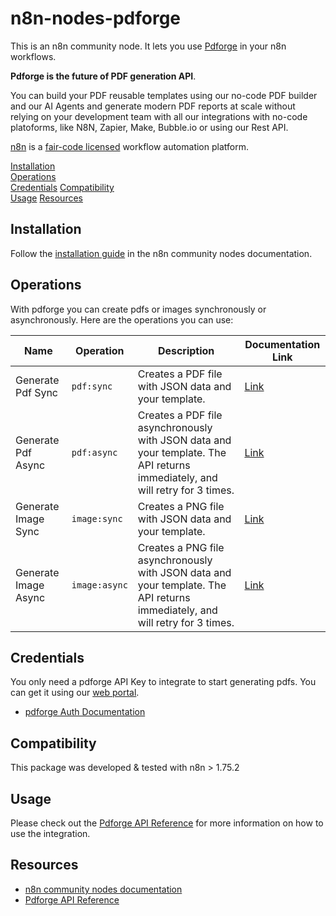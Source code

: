 # n8n-nodes-pdforge

This is an n8n community node. It lets you use [Pdforge](https://pdforge.com) in your n8n workflows.

**Pdforge is the future of PDF generation API**.

You can build your PDF reusable templates using our no-code PDF builder and our AI Agents and generate modern PDF reports at scale without relying on your development team with all our integrations with no-code platoforms, like N8N, Zapier, Make, Bubble.io or using our Rest API.

[n8n](https://n8n.io/) is a [fair-code licensed](https://docs.n8n.io/reference/license/) workflow automation platform.

[Installation](#installation)  
[Operations](#operations)  
[Credentials](#credentials)
[Compatibility](#compatibility)  
[Usage](#usage)
[Resources](#resources)

## Installation

Follow the [installation guide](https://docs.n8n.io/integrations/community-nodes/installation/) in the n8n community nodes documentation.

## Operations

With pdforge you can create pdfs or images synchronously or asynchronously. Here are the operations you can use:

| Name                 | Operation     | Description                                                                                                                  | Documentation Link                                                    |
| -------------------- | ------------- | ---------------------------------------------------------------------------------------------------------------------------- | --------------------------------------------------------------------- |
| Generate Pdf Sync    | `pdf:sync`    | Creates a PDF file with JSON data and your template.                                                                         | [Link](https://docs.pdforge.com/pdfs/synchronous-request)             |
| Generate Pdf Async   | `pdf:async`   | Creates a PDF file asynchronously with JSON data and your template. The API returns immediately, and will retry for 3 times. | [Link](https://docs.pdforge.com/pdfs/asynchronous-request)            |
| Generate Image Sync  | `image:sync`  | Creates a PNG file with JSON data and your template.                                                                         | [Link](https://docs.pdforge.com/images/how-render-png-instead-of-pdf) |
| Generate Image Async | `image:async` | Creates a PNG file asynchronously with JSON data and your template. The API returns immediately, and will retry for 3 times. | [Link](https://docs.pdforge.com/images/how-render-png-instead-of-pdf) |

## Credentials

You only need a pdforge API Key to integrate to start generating pdfs. You can get it using our [web portal](https://app.pdforge.com/auth/sign-up).

- [pdforge Auth Documentation](https://docs.pdforge.com/getting-started/authentication)

## Compatibility

This package was developed & tested with n8n > 1.75.2

## Usage

Please check out the [Pdforge API Reference](https://docs.pdforge.com/) for more information on how to use the integration.

## Resources

- [n8n community nodes documentation](https://docs.n8n.io/integrations/community-nodes/)
- [Pdforge API Reference](https://docs.pdforge.com/reference/api)
